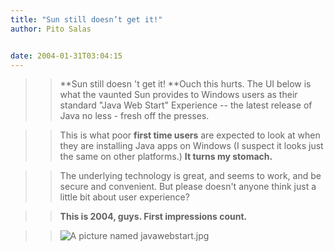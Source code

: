 ```yaml
---
title: "Sun still doesn’t get it!"
author: Pito Salas


date: 2004-01-31T03:04:15
---
```



>>

>> **Sun still doesn 't get it! **Ouch this hurts. The UI below is what the
vaunted Sun provides to Windows users as their standard "Java Web Start"
Experience -- the latest release of Java no less - fresh off the presses.  
>
>>

>>  
>
>>

>> This is what poor **first time users** are expected to look at when they
are installing Java apps on Windows (I suspect it looks just the same on other
platforms.) **It turns my stomach.**

>>

>>  
>
>>

>> The underlying technology is great, and seems to work, and be secure and
convenient. But please doesn't anyone think just a little bit about user
experience?

>>

>>  
>
>>

>> **This is 2004, guys. First impressions count.**

>>

>> ![A picture named
javawebstart.jpg](https://i0.wp.com/s3.media.squarespace.com/production/1075723/12829350/images/2004/01/30/javawebstart.jpg?resize=420%2C290)


